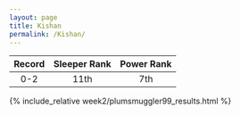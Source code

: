 ```yaml
---
layout: page
title: Kishan
permalink: /Kishan/
---
```


Record | Sleeper Rank | Power Rank               
:--: | :--: | :--:
0-2 | 11th | 7th   

{% include_relative week2/plumsmuggler99_results.html %}
